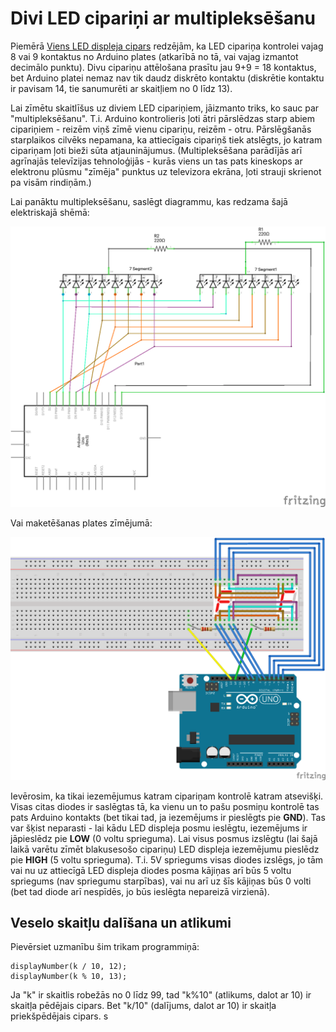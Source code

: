 # Divi LED cipariņi ar multipleksēšanu

Piemērā [Viens LED displeja cipars](../LedDisplay5161AS/DisplayDigitPlain) 
redzējām, ka LED cipariņa kontrolei vajag 8 vai 9 kontaktus no 
Arduino plates (atkarībā no tā, vai vajag izmantot decimālo punktu). 
Divu cipariņu attēlošana prasītu jau 9+9 = 18 kontaktus, 
bet Arduino platei nemaz nav tik daudz diskrēto kontaktu
(diskrētie kontaktu ir pavisam 14, tie sanumurēti ar skaitļiem no 
0 līdz 13).

Lai zīmētu skaitlīšus uz diviem LED cipariņiem, jāizmanto triks, ko sauc 
par "multipleksēšanu". T.i. Arduino kontrolieris ļoti ātri pārslēdzas 
starp abiem cipariņiem - reizēm viņš zīmē vienu cipariņu, reizēm - otru. 
Pārslēgšanās starplaikos cilvēks nepamana, ka attiecīgais cipariņš tiek atslēgts, 
jo katram cipariņam ļoti bieži sūta atjauninājumus.
(Multipleksēšana parādījās arī agrīnajās televīzijas tehnoloģijās - kurās viens un tas
pats kineskops ar elektronu plūsmu "zīmēja" punktus uz televizora ekrāna, ļoti 
strauji skrienot pa visām rindiņām.)

Lai panāktu multipleksēšanu, saslēgt diagrammu, kas redzama šajā elektriskajā shēmā: 

![](MultiplexingDisplays_schem.png)

Vai maketēšanas plates zīmējumā: 

![](MultiplexingDisplays_bb.png)

Ievērosim, ka tikai iezemējumus katram cipariņam kontrolē katram atsevišķi. 
Visas citas diodes ir saslēgtas tā, ka vienu un to pašu posmiņu kontrolē tas 
pats Arduino kontakts (bet tikai tad, ja iezemējums ir pieslēgts pie **GND**). 
Tas var šķist neparasti - lai kādu LED displeja posmu ieslēgtu, iezemējums 
ir jāpieslēdz pie **LOW** (0 voltu sprieguma). Lai visus posmus izslēgtu
(lai šajā laikā varētu zīmēt blakusesošo cipariņu)
LED displeja iezemējumu pieslēdz pie **HIGH** (5 voltu sprieguma). T.i. 5V spriegums 
visas diodes izslēgs, jo tām vai nu uz attiecīgā LED displeja diodes 
posma kājiņas arī būs 5 voltu spriegums 
(nav spriegumu starpības), vai nu arī uz šīs kājiņas būs 0 volti (bet tad diode 
arī nespīdēs, jo būs ieslēgta nepareizā virzienā). 


## Veselo skaitļu dalīšana un atlikumi

Pievērsiet uzmanību šim trikam programmiņā:

```
displayNumber(k / 10, 12);
displayNumber(k % 10, 13);
```

Ja "k" ir skaitlis robežās no 0 līdz 99, tad "k%10" (atlikums, dalot ar 10) ir 
skaitļa pēdējais cipars. Bet "k/10" (dalījums, dalot ar 10) ir 
skaitļa priekšpēdējais cipars. s 